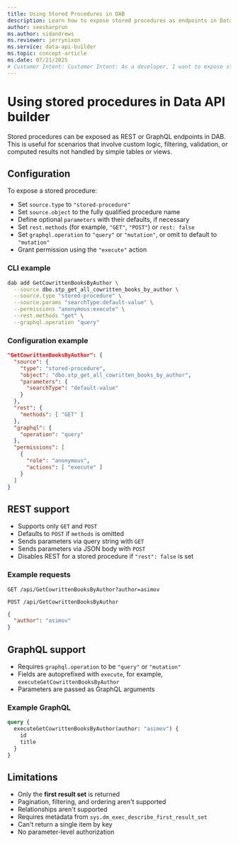 ```yaml
---
title: Using Stored Procedures in DAB
description: Learn how to expose stored procedures as endpoints in Data API builder for both REST and GraphQL.
author: seesharprun
ms.author: sidandrews
ms.reviewer: jerrynixon
ms.service: data-api-builder
ms.topic: concept-article
ms.date: 07/21/2025
# Customer Intent: Customer Intent: As a developer, I want to expose stored procedures in DAB so I can reuse business logic or parameterized queries as endpoints.
---
```


# Using stored procedures in Data API builder

Stored procedures can be exposed as REST or GraphQL endpoints in DAB. This is useful for scenarios that involve custom logic, filtering, validation, or computed results not handled by simple tables or views.

## Configuration

To expose a stored procedure:

* Set `source.type` to `"stored-procedure"`
* Set `source.object` to the fully qualified procedure name
* Define optional `parameters` with their defaults, if necessary
* Set `rest.methods` (for example, `"GET"`, `"POST"`) or `rest: false`
* Set `graphql.operation` to `"query"` or `"mutation"`, or omit to default to `"mutation"`
* Grant permission using the `"execute"` action

### CLI example

```sh
dab add GetCowrittenBooksByAuthor \
  --source dbo.stp_get_all_cowritten_books_by_author \
  --source.type "stored-procedure" \
  --source.params "searchType:default-value" \
  --permissions "anonymous:execute" \
  --rest.methods "get" \
  --graphql.operation "query"
```

### Configuration example

```json
"GetCowrittenBooksByAuthor": {
  "source": {
    "type": "stored-procedure",
    "object": "dbo.stp_get_all_cowritten_books_by_author",
    "parameters": {
      "searchType": "default-value"
    }
  },
  "rest": {
    "methods": [ "GET" ]
  },
  "graphql": {
    "operation": "query"
  },
  "permissions": [
    {
      "role": "anonymous",
      "actions": [ "execute" ]
    }
  ]
}
```

## REST support

* Supports only `GET` and `POST`
* Defaults to `POST` if `methods` is omitted
* Sends parameters via query string with `GET`
* Sends parameters via JSON body with `POST`
* Disables REST for a stored procedure if `"rest": false` is set

### Example requests

`GET /api/GetCowrittenBooksByAuthor?author=asimov`

`POST /api/GetCowrittenBooksByAuthor`

```json
{
  "author": "asimov"
}
```

## GraphQL support

* Requires `graphql.operation` to be `"query"` or `"mutation"`
* Fields are autoprefixed with `execute`, for example, `executeGetCowrittenBooksByAuthor`
* Parameters are passed as GraphQL arguments

### Example GraphQL

```graphql
query {
  executeGetCowrittenBooksByAuthor(author: "asimov") {
    id
    title
  }
}
```

## Limitations

* Only the **first result set** is returned
* Pagination, filtering, and ordering aren't supported
* Relationships aren't supported
* Requires metadata from `sys.dm_exec_describe_first_result_set`
* Can't return a single item by key
* No parameter-level authorization

